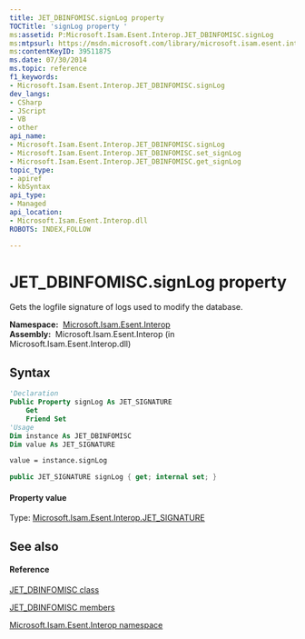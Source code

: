 ```yaml
---
title: JET_DBINFOMISC.signLog property 
TOCTitle: 'signLog property '
ms:assetid: P:Microsoft.Isam.Esent.Interop.JET_DBINFOMISC.signLog
ms:mtpsurl: https://msdn.microsoft.com/library/microsoft.isam.esent.interop.jet_dbinfomisc.signlog(v=EXCHG.10)
ms:contentKeyID: 39511875
ms.date: 07/30/2014
ms.topic: reference
f1_keywords:
- Microsoft.Isam.Esent.Interop.JET_DBINFOMISC.signLog
dev_langs:
- CSharp
- JScript
- VB
- other
api_name: 
- Microsoft.Isam.Esent.Interop.JET_DBINFOMISC.signLog
- Microsoft.Isam.Esent.Interop.JET_DBINFOMISC.set_signLog
- Microsoft.Isam.Esent.Interop.JET_DBINFOMISC.get_signLog
topic_type: 
- apiref
- kbSyntax
api_type: 
- Managed
api_location: 
- Microsoft.Isam.Esent.Interop.dll
ROBOTS: INDEX,FOLLOW

---
```


# JET_DBINFOMISC.signLog property

Gets the logfile signature of logs used to modify the database.

**Namespace:**  [Microsoft.Isam.Esent.Interop](hh596136\(v=exchg.10\).md)  
**Assembly:**  Microsoft.Isam.Esent.Interop (in Microsoft.Isam.Esent.Interop.dll)

## Syntax

``` vb
'Declaration
Public Property signLog As JET_SIGNATURE
    Get
    Friend Set
'Usage
Dim instance As JET_DBINFOMISC
Dim value As JET_SIGNATURE

value = instance.signLog
```

``` csharp
public JET_SIGNATURE signLog { get; internal set; }
```

#### Property value

Type: [Microsoft.Isam.Esent.Interop.JET_SIGNATURE](hh564644\(v=exchg.10\).md)  

## See also

#### Reference

[JET_DBINFOMISC class](hh538867\(v=exchg.10\).md)

[JET_DBINFOMISC members](hh566148\(v=exchg.10\).md)

[Microsoft.Isam.Esent.Interop namespace](hh596136\(v=exchg.10\).md)

